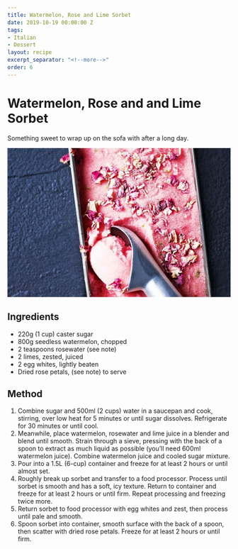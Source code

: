 ```yaml
---
title: Watermelon, Rose and Lime Sorbet
date: 2019-10-19 00:00:00 Z
tags:
- Italian
- Dessert
layout: recipe
excerpt_separator: "<!--more-->"
order: 6
---
```


# Watermelon, Rose and and Lime Sorbet

Something sweet to wrap up on the sofa with after a long day.

<!--more-->

[![Watermelon, Rose and Lime Sorbet](/_uploads/sorbet.jpeg)](/_uploads/sorbet.jpeg)

## Ingredients

- 220g (1 cup) caster sugar
- 800g seedless watermelon, chopped
- 2 teaspoons rosewater (see note)
- 2 limes, zested, juiced
- 2 egg whites, lightly beaten
- Dried rose petals, (see note) to serve


## Method

1. Combine sugar and 500ml (2 cups) water in a saucepan and cook, stirring, over low heat for 5 minutes or until sugar dissolves. Refrigerate for 30 minutes or until cool.
2. Meanwhile, place watermelon, rosewater and lime juice in a blender and blend until smooth. Strain through a sieve, pressing with the back of a spoon to extract as much liquid as possible (you’ll need 600ml watermelon juice). Combine watermelon juice and cooled sugar mixture.
3. Pour into a 1.5L (6-cup) container and freeze for at least 2 hours or until almost set.
4. Roughly break up sorbet and transfer to a food processor. Process until sorbet is smooth and has a soft, icy texture. Return to container and freeze for at least 2 hours or until firm. Repeat processing and freezing twice more.
5. Return sorbet to food processor with egg whites and zest, then process until pale and smooth.
6. Spoon sorbet into container, smooth surface with the back of a spoon, then scatter with dried rose petals. Freeze for at least 2 hours or until firm.
